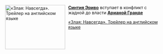 <!--2025-06-22 11:00:54-->
<div class="yb">
  <div class="rss kino_kino"><a href="https://www.kino-teatr.ru/video/50498/" title="«Злая: Навсегда». Трейлер на английском языке"><img src="https://www.kino-teatr.ru/video/8/9/50498/poster.jpg" width="196" height="147" align="left" hspace="5" style="margin: 0px 10px 0px 5px" alt="«Злая: Навсегда». Трейлер на английском языке"/></a><a href=https://www.kino-teatr.ru/kino/acter/w/euro/480486/bio/ target=_blank><strong>Синтия Эриво</strong></a> вступает в конфликт с жадной до власти <a href=https://www.kino-teatr.ru/kino/acter/w/hollywood/557329/bio/ target=_blank><strong>Арианой Гранде</strong></a> <p class="titl"><a href="https://www.kino-teatr.ru/video/50498/">«Злая: Навсегда». Трейлер на английском языке</a></p></div>
</div>
